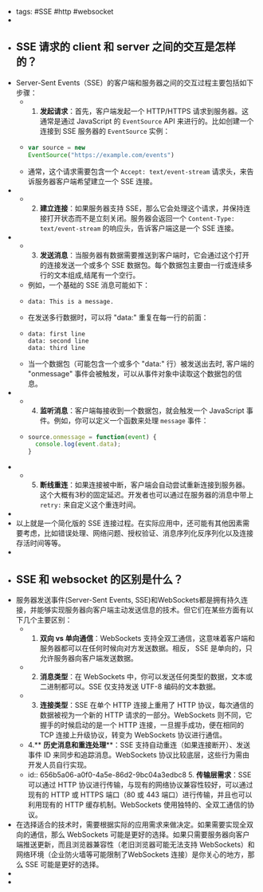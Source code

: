 - tags: #SSE #http #websocket
-
- ## SSE 请求的 client 和 server 之间的交互是怎样的？
- Server-Sent Events（SSE）的客户端和服务器之间的交互过程主要包括如下步骤：
	- 1. **发起请求**：首先，客户端发起一个 HTTP/HTTPS 请求到服务器。这通常是通过 JavaScript 的 `EventSource` API 来进行的。比如创建一个连接到 SSE 服务器的
	  `EventSource` 实例：
	- ```javascript
	  var source = new
	  EventSource("https://example.com/events")
	  ```
	- 通常，这个请求需要包含一个 `Accept: text/event-stream` 请求头，来告诉服务器客户端希望建立一个 SSE 连接。
-
	- 2. **建立连接**：如果服务器支持 SSE，那么它会处理这个请求，并保持连接打开状态而不是立刻关闭。服务器会返回一个 `Content-Type: text/event-stream` 的响应头，告诉客户端这是一个 SSE 连接。
-
	- 3. **发送消息**：当服务器有数据需要推送到客户端时，它会通过这个打开的连接发送一个或多个 SSE 数据包。每个数据包主要由一行或连续多行的文本组成,结尾有一个空行。
	- 例如，一个基础的 SSE 消息可能如下：
	- ```SSE
	  data: This is a message.
	  ```
	- 在发送多行数据时，可以将 "data:" 重复在每一行的前面：
	- ```SSE
	  data: first line
	  data: second line
	  data: third line
	  ```
	- 当一个数据包（可能包含一个或多个 "data:" 行）被发送出去时, 客户端的
	  "onmessage" 事件会被触发，可以从事件对象中读取这个数据包的信息。
-
	- 4. **监听消息**：客户端每接收到一个数据包，就会触发一个 JavaScript 事件。例如，你可以定义一个函数来处理 `message` 事件：
	- ```javascript
	  source.onmessage = function(event) {
	  	console.log(event.data);
	  }
	  ```
-
	- 5. **断线重连**：如果连接被中断，客户端会自动尝试重新连接到服务器。这个大概有3秒的固定延迟。开发者也可以通过在服务器的消息中带上 `retry:` 来自定义这个重连时间。
-
- 以上就是一个简化版的 SSE 连接过程。在实际应用中，还可能有其他因素需要考虑，比如错误处理、网络问题、授权验证、消息序列化反序列化以及连接存活时间等等。
-
- ## SSE 和 websocket 的区别是什么？
- 服务器发送事件(Server-Sent Events,
  SSE)和WebSockets都是拥有持久连接，并能够实现服务器向客户端主动发送信息的技术。但它们在某些方面有以下几个主要区别：
	- 1. **双向 vs 单向通信**：WebSockets
	  支持全双工通信，这意味着客户端和服务器都可以在任何时候向对方发送数据。相反，
	  SSE 是单向的，只允许服务器向客户端发送数据。
	- 2. **消息类型**：在 WebSockets
	  中，你可以发送任何类型的数据，文本或二进制都可以。SSE 仅支持发送 UTF-8 编码的文本数据。
	- 3. **连接类型**：SSE 在单个 HTTP 连接上重用了
	  HTTP 协议，每次通信的数据被视为一个新的 HTTP 请求的一部分。WebSockets 则不同，它握手的时候启动的是一个 HTTP
	  连接，一旦握手成功，便在相同的 TCP 连接上升级协议，转变为 WebSockets 协议进行通信。
	- 4.** **历史消息和重连处理****：SSE
	  支持自动重连（如果连接断开）、发送事件 ID 来同步和追踪消息。WebSockets 协议比较底层，这些行为需由开发人员自行实现。
	- id:: 656b5a06-a0f0-4a5e-86d2-9bc04a3edbc8
	  5. **传输层需求**：SSE 可以通过 HTTP
	  协议进行传输，与现有的网络协议兼容性较好，可以通过现有的 HTTP 或 HTTPS 端口（80 或 443 端口）进行传输，并且也可以利用现有的 HTTP
	  缓存机制。WebSockets 使用独特的、全双工通信的协议。
- 在选择适合的技术时，需要根据实际的应用需求来做决定。如果需要实现全双向的通信，那么 WebSockets
  可能是更好的选择。如果只需要服务器向客户端推送更新，而且浏览器兼容性（老旧浏览器可能无法支持 WebSockets）和网络环境（企业防火墙等可能限制了WebSockets 连接）是你关心的地方，那么 SSE 可能是更好的选择。
-
-